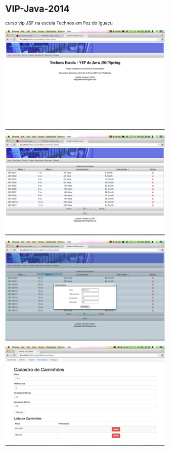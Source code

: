 # VIP-Java-2014
curso vip JSF na escola Technos em Foz do Iguaçu 

 
 ![](tela2-1.png)
 
 ![](tela2-2.png)
 
 ![](tela2-3.png)
 
 ![](tela4-1.png)
